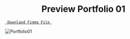 

<h1 align="center">Preview Portfolio 01</h1>

<a align ="center" href="https://www.figma.com/file/DIphLQSCeqcNeSDnVCv5s6/Porfolio?node-id=35%3A5"> `  Downlaod Figma File  `</a>




![Portfolio01](https://user-images.githubusercontent.com/85581658/147074199-09069f87-f3a5-4ebf-b3d9-af9110529188.jpg)
